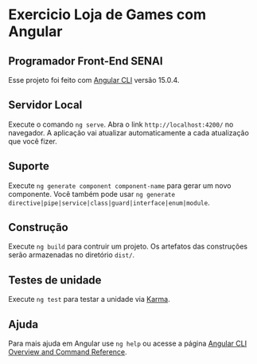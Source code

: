 # Exercicio Loja de Games com Angular 
## Programador Front-End SENAI

Esse projeto foi feito com  [Angular CLI](https://github.com/angular/angular-cli) versão 15.0.4.

## Servidor Local

Execute o comando `ng serve`. Abra o link `http://localhost:4200/` no navegador. A aplicação vai atualizar automaticamente a cada atualização que você fizer.

## Suporte

Execute `ng generate component component-name` para gerar um novo componente. Você também pode usar `ng generate directive|pipe|service|class|guard|interface|enum|module`.

## Construção

Execute `ng build` para contruir um projeto. Os artefatos das construções serão armazenadas no diretório `dist/`.

## Testes de unidade

Execute `ng test` para testar a unidade via [Karma](https://karma-runner.github.io).


## Ajuda

Para mais ajuda em Angular use `ng help` ou acesse a página [Angular CLI Overview and Command Reference](https://angular.io/cli).
